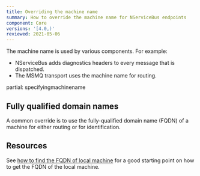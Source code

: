 ```yaml
---
title: Overriding the machine name
summary: How to override the machine name for NServiceBus endpoints
component: Core
versions: '[4.0,)'
reviewed: 2021-05-06
---
```


The machine name is used by various components. For example:

- NServiceBus adds diagnostics headers to every message that is dispatched.
- The MSMQ transport uses the machine name for routing.

partial: specifyingmachinename

## Fully qualified domain names

A common override is to use the fully-qualified domain name (FQDN) of a machine for either routing or for identification.

## Resources

See [how to find the FQDN of local machine](https://stackoverflow.com/questions/804700/how-to-find-fqdn-of-local-machine-in-c-net) for a good starting point on how to get the FQDN of the local machine.
